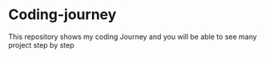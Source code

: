 # Coding-journey
This repository shows my coding Journey and you will be able to see many project step by step 
